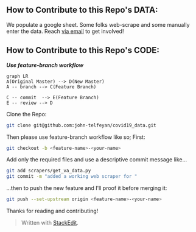 
## How to Contribute to this Repo's DATA:
We  populate a google sheet. Some folks web-scrape and  some manually enter the data. Reach [via email](https://bit.ly/3aSlS9K) to get involved!

## How to Contribute to this Repo's CODE:
***Use feature-branch workflow***
```mermaid
graph LR
A(Original Master) --> D(New Master)
A -- branch --> C(Feature Branch)

C -- commit  --> E(Feature Branch)
E -- review --> D
``` 

Clone the Repo:
```bash
git clone git@github.com:john-telfeyan/covid19_data.git
```
Then please use feature-branch workflow like so; First:
```bash
git checkout -b <feature-name>-<your-name>
```

Add only the required files and use a descriptive commit message like...
```bash
git add scrapers/get_va_data.py
git commit -m "added a working web scraper for "
```
 ...then to push the new feature and I'll proof it before merging it:
```bash
git push --set-upstream origin <feature-name>-<your-name>
```

Thanks for reading and contributing!

> Written with [StackEdit](https://stackedit.io/).
<!--stackedit_data:
eyJoaXN0b3J5IjpbLTI4MDI2NjY2LDU5NDM0MTgyM119
-->